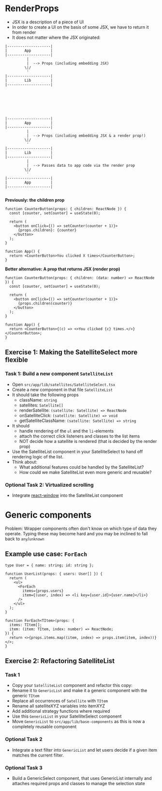 # RenderProps

- JSX is a description of a piece of UI
- In order to create a UI on the basis of some JSX, we have to return it from render
- It does not matter where the JSX originated:

```
|--------------------|
|        App         |
|--------------------|
          |
          |  --> Props (including embedding JSX)
         \|/
          '
|--------------------|
|        Lib         |
|--------------------|







|--------------------|
|        App         |
|--------------------|
          |
          |  --> Props (including embedding JSX & a render prop!)
         \|/
          '
|--------------------|
|        Lib         |
|--------------------|
          |
          |  --> Passes data to app code via the render prop
         \|/
          '
|--------------------|
|        App         |
|--------------------|


```

<!--







 -->

**Previously: the children prop**

```tsx
function CounterButton(props: { children: ReactNode }) {
  const [counter, setCounter] = useState(0);

  return (
    <button onClick={() => setCounter(counter + 1)}>
      {props.children}: {counter}
    </button>
  );
}

function App() {
  return <CounterButton>You clicked X times</CounterButton>;
}
```

<!--







 -->

**Better alternative: A prop that returns JSX (render prop)**

```tsx
function CounterButton(props: { children: (data: number) => ReactNode }) {
  const [counter, setCounter] = useState(0);

  return (
    <button onClick={() => setCounter(counter + 1)}>
      {props.children(counter)}
    </button>
  );
}

function App() {
  return <CounterButton>{(c) => <>You clicked {c} times.</>}</CounterButton>;
}
```

<!--







 -->

## Exercise 1: Making the SatelliteSelect more flexible

### Task 1: Build a new component `SatelliteList`

- Open `src/app/lib/satellites/SatelliteSelect.tsx`
- Create a new component in that file `SatelliteList`
- It should take the following props
  - className: `string`
  - satellites: `Satellite[]`
  - renderSatellite: `(satellite: Satellite) => ReactNode`
  - onSatelliteClick: `(satellite: Satellite) => void`
  - getSatelliteClassName: `(satellite: Satellite) => string`
- It should
  - handle rendering of the `ul` and the `li`-elements
  - attach the correct click listeners and classes to the list items
  - NOT decide how a satellite is rendered (that is decided by the render prop)
- Use the SatelliteList component in your SatelliteSelect to hand off rendering logic of the list.
- Think about:
  - What additional features could be handled by the SatelliteList?
  - How could we make SatelliteList even more generic and reusable?

### Optional Task 2: Virtualized scrolling

- Integrate [react-window](https://react-window.now.sh/#/examples/list/fixed-size) into the SatelliteList component

<!--







 -->

# Generic components

Problem: Wrapper components often don't know on which type of data they operate. Typing these may become hard and you may be inclined to fall back to `any`/`unknown`

## Example use case: `ForEach`

```tsx
type User = { name: string; id: string };

function UserList(props: { users: User[] }) {
  return (
    <ul>
      <ForEach
        items={props.users}
        item={(user, index) => <li key={user.id}>{user.name}</li>}
      />
    </ul>
  );
}

function ForEach<TItem>(props: {
  items: TItem[];
  item: (item: TItem, index: number) => ReactNode;
}) {
  return <>{props.items.map((item, index) => props.item(item, index))}</>;
}
```

<!--







 -->

## Exercise 2: Refactoring SatelliteList

### Task 1

- Copy your `SatelliteList` component and refactor this copy:
- Rename it to `GenericList` and make it a generic component with the generic `TItem`
- Replace all occurrences of `Satellite` with `TItem`
- Rename all satelliteXYZ variables into itemXYZ
- Add additional strategy functions where required
- Use this `GenericList` in your SatelliteSelect component
- Move `GenericList` to `src/app/lib/base-components` as this is now a completely reusable component

### Optional Task 2

- Integrate a text filter into `GenericList` and let users decide if a given item matches the current filter.

### Optional Task 3

- Build a GenericSelect component, that uses GenericList internally and attaches required props and classes to manage the selection state
